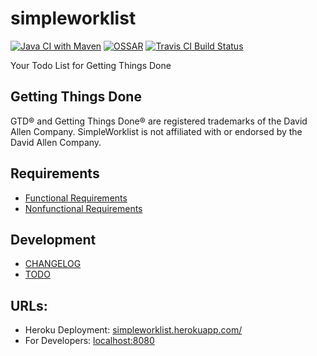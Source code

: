 # simpleworklist

[![Java CI with Maven](https://github.com/Spring-Framework-Java-Apps/simpleworklist/workflows/Java%20CI%20with%20Maven/badge.svg)](https://github.com/Spring-Framework-Java-Apps/simpleworklist/actions)
[![OSSAR](https://github.com/Spring-Framework-Java-Apps/simpleworklist/workflows/OSSAR/badge.svg)](https://github.com/Spring-Framework-Java-Apps/simpleworklist/actions)
[![Travis CI Build Status](https://travis-ci.com/Spring-Framework-Java-Apps/simpleworklist.svg?branch=master)](https://travis-ci.com/Spring-Framework-Java-Apps/simpleworklist)

Your Todo List for Getting Things Done

## Getting Things Done
GTD&reg; and Getting Things Done&reg; are registered trademarks of the David Allen Company. 
SimpleWorklist is not affiliated with or endorsed by the David Allen Company.

## Requirements
* [Functional Requirements](src/site/markdown/REQUIREMENTS_FUNCTIONAL.md)
* [Nonfunctional Requirements](src/site/markdown/REQUIREMENTS_NONFUNCTIONAL.md)

## Development
* [CHANGELOG](src/site/markdown/CHANGELOG.md)
* [TODO](src/site/markdown/TODO.md)

## URLs:
* Heroku Deployment: [simpleworklist.herokuapp.com/](https://simpleworklist.herokuapp.com/)
* For Developers: [localhost:8080](http://localhost:8080/)

